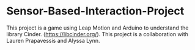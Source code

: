 # Sensor-Based-Interaction-Project
This project is a game using Leap Motion and Arduino to understand the library Cinder. (https://libcinder.org/). This project is a collaboration with Lauren Prapavessis and Alyssa Lynn. 

